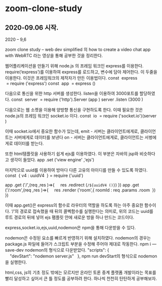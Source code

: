# zoom-clone-study

## 2020-09.06 시작.
2020 – 9,6

zoom clone study – web dev simplified 의 how to create a video chat app with WebRTC 라는 영상을 통해 공부한 것을 정리한다. 

웹어플리케이션을 만들기 위해 node.js 의 프레임 워크인 express를 이용한다. 
require(‘express’)를 이용하여 express를 로드하고, 변수에 담아 제어한다. 
이 두줄을 이용한다. 이것은 프레임워크의 제작자가 만든 이용법이다.
const  express  = require ('express')
const  app  = express ()

다음으로 통신을 위한 http 서버를 생성한다. listen을 이용하여 3000포트를 할당하였다.
const  server  = require ('http').Server (app )
server .listen (3000 )


다음으로는 웹 소켓을 이용해 양방향 통신을 구현하도록 한다. 이때 필요한 것은 node.js의 프레임 워크인 socket.io 이다.
const  io  = require ('socket.io')(server )

이때 socket.io에서 중요한 함수가 있는데,
emit - 서버는 클라이언트에게로, 클라이언트는 서버에게로 데이터를 보낸다
on - 서버는 클라이언트에게로, 클라이언트는 서벙에게로 데이터를 받는다.

또한 html템플릿을 사용하기 쉽게 ejs를 이용하였다. 
이 부분은 자바의 jsp와 비슷하다고 생각이 들었다. app .set ('view engine' ,'ejs')

마지막으로 uuid를 이용하여 방마다 다른 고유의 아이디를 만들 수 있도록 하였다. 
const  { v4 : uuidV4  } = require ('uuid')

app .get ('/',(req ,res )=>{
    res .redirect (`/${uuidV4 ()}`)
})
app .get ('/:room',(req ,res )=>{
    res .render ('room',{ roomId : req .params .room  })
})

이때 app.get()은 express의 함수로 라우터의 역할을 하도록 하는 아주 중요한 함수이다. ‘/’의 경로로 접속했을 때 뒤의 콜벡함수를 실행한다는 의미로, 위의 코드는 uuid를 루트 경로의 뒤에 넣어 ejs 팸플릿 안에 새로운 방을 하나 만드는 코드이다.

express,socket.io,ejs,uuid,nodemon은 npm을 통해 다운받을 수 있다.  


nodemon은 수정된 요소를 빠르게 반영하기 위해 설치하였다. 
nodemon의 경우는 package.js 파일에 들어가 스크립트 부분을 수정해 주어야 제대로 작동한다.
npm i —save-dev nodemon의 형식으로 다운받았다. 
"scripts": {
    "devStart": "nodemon server.js"
  },
npm run devStart의 형식으로 nodemon을 실행한다. 

html,css, js의 기초 정도 밖에는 모르지만 온라인 토론 중계 플랫폼 개발이라는 목표를 빨리 달성하고 싶어서 큰 틀 정도를 공부하려 한다. 하나씩 천천히 탄탄하게 공부해보자. 
